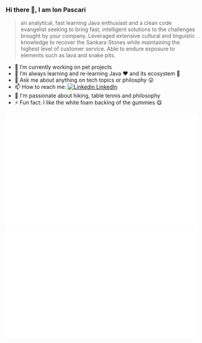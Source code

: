 ### Hi there 👋, I am Ion Pascari 
> an analytical, fast learning Java enthusiast and a clean code evangelist seeking to bring fast, intelligent solutions to the challenges brought by your company. Leveraged extensive cultural and linguistic knowledge to recover the Sankara Stones while maintaining the highest level of customer service. Able to endure exposure to elements such as lava and snake pits.

- 🔭 I’m currently working on pet projects
- 🌱 I’m always learning and re-learning Java ❤️ and its ecosystem 🍃
- 💬 Ask me about anything on tech topics or philosphy 😛
- 📫 How to reach me: [![Linkedin](https://i.stack.imgur.com/gVE0j.png) LinkedIn](https://www.linkedin.com/in/ion-pascari-86a3a6127/)
- 🤩 I'm passionate about hiking, table tennis and philosophy 
- ⚡ Fun fact: I like the white foam backing of the gummies 😋

![](https://github.com/theFaustus/theFaustus-stats/blob/master/generated/overview.svg)
![](https://github.com/theFaustus/theFaustus-stats/blob/master/generated/languages.svg)
